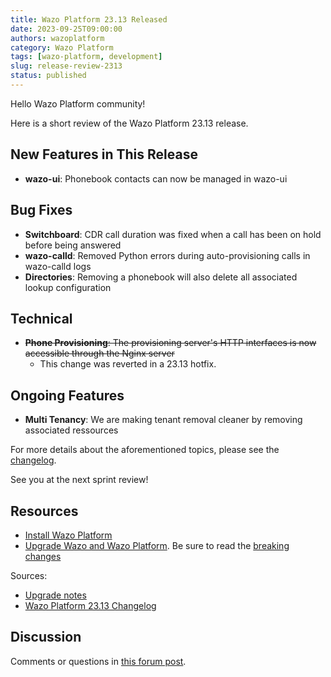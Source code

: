 ```yaml
---
title: Wazo Platform 23.13 Released
date: 2023-09-25T09:00:00
authors: wazoplatform
category: Wazo Platform
tags: [wazo-platform, development]
slug: release-review-2313
status: published
---
```


Hello Wazo Platform community!

Here is a short review of the Wazo Platform 23.13 release.

## New Features in This Release

- **wazo-ui**: Phonebook contacts can now be managed in wazo-ui

## Bug Fixes

- **Switchboard**: CDR call duration was fixed when a call has been on hold before being answered
- **wazo-calld**: Removed Python errors during auto-provisioning calls in wazo-calld logs
- **Directories**: Removing a phonebook will also delete all associated lookup configuration

## Technical

- ~~**Phone Provisioning**: The provisioning server's HTTP interfaces is now accessible through the Nginx server~~
  - This change was reverted in a 23.13 hotfix.

## Ongoing Features

- **Multi Tenancy**: We are making tenant removal cleaner by removing associated ressources

For more details about the aforementioned topics, please see the [changelog](https://wazo-dev.atlassian.net/issues/?jql=project%3DWAZO%20AND%20fixVersion%3D23.13).

See you at the next sprint review!

<!-- truncate -->

## Resources

- [Install Wazo Platform](https://wazo-platform.org/use-cases)
- [Upgrade Wazo and Wazo Platform](/uc-doc/upgrade/). Be sure to read the
  [breaking changes](/uc-doc/upgrade/upgrade_notes#23-13)

Sources:

- [Upgrade notes](/uc-doc/upgrade/upgrade_notes#23-13)
- [Wazo Platform 23.13 Changelog](https://wazo-dev.atlassian.net/issues/?jql=project%3DWAZO%20AND%20fixVersion%3D23.13)

## Discussion

Comments or questions in
[this forum post](https://wazo-platform.discourse.group/t/blog-wazo-platform-23-13-released).
